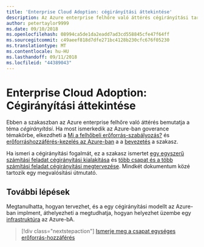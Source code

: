 ```yaml
---
title: 'Enterprise Cloud Adoption: cégirányítási áttekintése'
description: Az Azure enterprise felhőre való áttérés cégirányítási tartalmának áttekintése
author: petertaylor9999
ms.date: 09/10/2018
ms.openlocfilehash: 08994ca5de1da2eadd7ad3cd558845cfe47f64ff
ms.sourcegitcommit: c49aeef818d7dfe271bc4128b230cfc676f05230
ms.translationtype: MT
ms.contentlocale: hu-HU
ms.lasthandoff: 09/11/2018
ms.locfileid: "44389043"
---
```

# <a name="enterprise-cloud-adoption-governance-overview"></a>Enterprise Cloud Adoption: Cégirányítási áttekintése

Ebben a szakaszban az Azure enterprise felhőre való áttérés bemutatja a téma *cégirányítási*. Ha most ismerkedik az Azure-ban goverance témakörbe, elkezdheti a [Mi a felhőbeli erőforrás-szabályozás?](../getting-started/what-is-governance.md) és [erőforráshozzáférés-kezelés az Azure-ban](../getting-started/azure-resource-access.md) a a [bevezetés](../getting-started/overview.md) a szakasz.

Ha ismeri a cégirányítási fogalmát, ez a szakasz ismertet [egy egyszerű számítási feladat cégirányítási kialakítása](governance-single-team.md) és [több csapat és a több számítási feladat cégirányítási megtervezése](governance-multiple-teams.md). Mindkét dokumentum közé tartozik egy megvalósítási útmutató.

## <a name="next-steps"></a>További lépések

Megtanulhatta, hogyan tervezhet, és a egy cégirányítási modellt az Azure-ban implment, áthelyezheti a megtudhatja, hogyan helyezhet üzembe egy [infrastruktúra](../infrastructure/basic-workload.md) az Azure-bA.

> [!div class="nextstepaction"]
> [Ismerje meg a csapat egységes erőforrás-hozzáférés](governance-single-team.md)